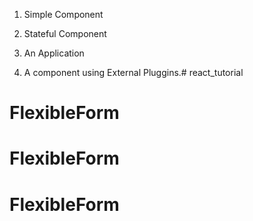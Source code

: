 1. Simple Component

2. Stateful Component

3. An Application

4. A component using External Pluggins.# react_tutorial
# FlexibleForm
# FlexibleForm
# FlexibleForm
